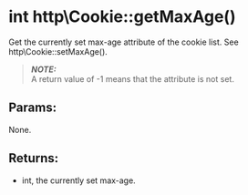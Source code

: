 # int http\Cookie::getMaxAge()

Get the currently set max-age attribute of the cookie list.
See http\Cookie::setMaxAge().

> ***NOTE:***  
> A return value of -1 means that the attribute is not set.

## Params:

None.

## Returns:

* int, the currently set max-age.
